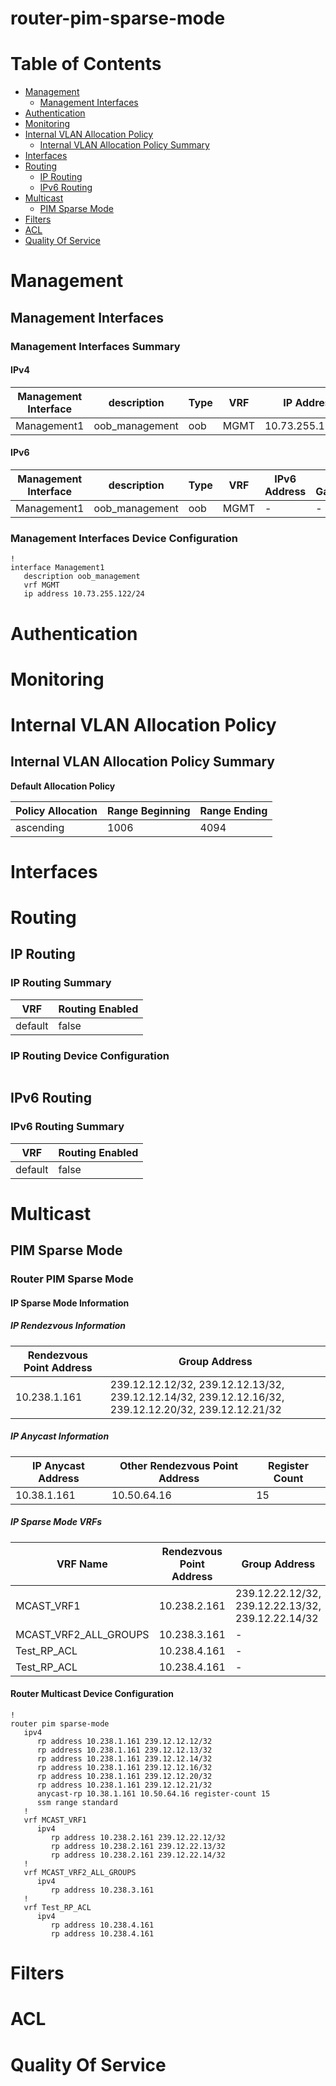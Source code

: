 # router-pim-sparse-mode
# Table of Contents

- [Management](#management)
  - [Management Interfaces](#management-interfaces)
- [Authentication](#authentication)
- [Monitoring](#monitoring)
- [Internal VLAN Allocation Policy](#internal-vlan-allocation-policy)
  - [Internal VLAN Allocation Policy Summary](#internal-vlan-allocation-policy-summary)
- [Interfaces](#interfaces)
- [Routing](#routing)
  - [IP Routing](#ip-routing)
  - [IPv6 Routing](#ipv6-routing)
- [Multicast](#multicast)
  - [PIM Sparse Mode](#pim-sparse-mode)
- [Filters](#filters)
- [ACL](#acl)
- [Quality Of Service](#quality-of-service)

# Management

## Management Interfaces

### Management Interfaces Summary

#### IPv4

| Management Interface | description | Type | VRF | IP Address | Gateway |
| -------------------- | ----------- | ---- | --- | ---------- | ------- |
| Management1 | oob_management | oob | MGMT | 10.73.255.122/24 | 10.73.255.2 |

#### IPv6

| Management Interface | description | Type | VRF | IPv6 Address | IPv6 Gateway |
| -------------------- | ----------- | ---- | --- | ------------ | ------------ |
| Management1 | oob_management | oob | MGMT | -  | - |

### Management Interfaces Device Configuration

```eos
!
interface Management1
   description oob_management
   vrf MGMT
   ip address 10.73.255.122/24
```

# Authentication

# Monitoring

# Internal VLAN Allocation Policy

## Internal VLAN Allocation Policy Summary

**Default Allocation Policy**

| Policy Allocation | Range Beginning | Range Ending |
| ------------------| --------------- | ------------ |
| ascending | 1006 | 4094 |

# Interfaces

# Routing

## IP Routing

### IP Routing Summary

| VRF | Routing Enabled |
| --- | --------------- |
| default | false |

### IP Routing Device Configuration

```eos
```
## IPv6 Routing

### IPv6 Routing Summary

| VRF | Routing Enabled |
| --- | --------------- |
| default | false |

# Multicast

## PIM Sparse Mode

### Router PIM Sparse Mode

#### IP Sparse Mode Information

##### IP Rendezvous Information

| Rendezvous Point Address | Group Address |
| ------------------------ | ------------- |
| 10.238.1.161 | 239.12.12.12/32, 239.12.12.13/32, 239.12.12.14/32, 239.12.12.16/32, 239.12.12.20/32, 239.12.12.21/32 |

##### IP Anycast Information

| IP Anycast Address | Other Rendezvous Point Address | Register Count |
| ------------------ | ------------------------------ | -------------- |
| 10.38.1.161 | 10.50.64.16 | 15 |

##### IP Sparse Mode VRFs

| VRF Name | Rendezvous Point Address | Group Address |
| -------- | ------------------------ | ------------- |
| MCAST_VRF1 | 10.238.2.161 | 239.12.22.12/32, 239.12.22.13/32, 239.12.22.14/32 |
| MCAST_VRF2_ALL_GROUPS | 10.238.3.161 | - |
| Test_RP_ACL | 10.238.4.161 | - |
| Test_RP_ACL | 10.238.4.161 | - |

#### Router Multicast Device Configuration

```eos
!
router pim sparse-mode
   ipv4
      rp address 10.238.1.161 239.12.12.12/32
      rp address 10.238.1.161 239.12.12.13/32
      rp address 10.238.1.161 239.12.12.14/32
      rp address 10.238.1.161 239.12.12.16/32
      rp address 10.238.1.161 239.12.12.20/32
      rp address 10.238.1.161 239.12.12.21/32
      anycast-rp 10.38.1.161 10.50.64.16 register-count 15
      ssm range standard
   !
   vrf MCAST_VRF1
      ipv4
         rp address 10.238.2.161 239.12.22.12/32
         rp address 10.238.2.161 239.12.22.13/32
         rp address 10.238.2.161 239.12.22.14/32
   !
   vrf MCAST_VRF2_ALL_GROUPS
      ipv4
         rp address 10.238.3.161
   !
   vrf Test_RP_ACL
      ipv4
         rp address 10.238.4.161
         rp address 10.238.4.161
```

# Filters

# ACL

# Quality Of Service
